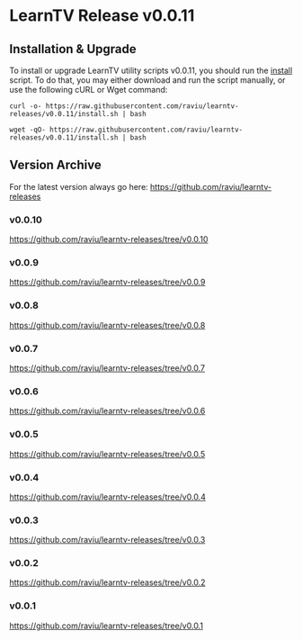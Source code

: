 # LearnTV Release v0.0.11

## Installation & Upgrade 

To install or upgrade LearnTV utility scripts v0.0.11, you should run the [install](https://raw.githubusercontent.com/raviu/learntv-releases/v0.0.11/install.sh) script. To do that, you may either download and run the script manually, or use the following cURL or Wget command:

```
curl -o- https://raw.githubusercontent.com/raviu/learntv-releases/v0.0.11/install.sh | bash
```

```
wget -qO- https://raw.githubusercontent.com/raviu/learntv-releases/v0.0.11/install.sh | bash
```


## Version Archive 

For the latest version always go here: https://github.com/raviu/learntv-releases
### v0.0.10
https://github.com/raviu/learntv-releases/tree/v0.0.10
### v0.0.9
https://github.com/raviu/learntv-releases/tree/v0.0.9
### v0.0.8
https://github.com/raviu/learntv-releases/tree/v0.0.8
### v0.0.7
https://github.com/raviu/learntv-releases/tree/v0.0.7
### v0.0.6
https://github.com/raviu/learntv-releases/tree/v0.0.6
### v0.0.5
https://github.com/raviu/learntv-releases/tree/v0.0.5
### v0.0.4
https://github.com/raviu/learntv-releases/tree/v0.0.4
### v0.0.3
https://github.com/raviu/learntv-releases/tree/v0.0.3
### v0.0.2
https://github.com/raviu/learntv-releases/tree/v0.0.2
### v0.0.1
https://github.com/raviu/learntv-releases/tree/v0.0.1
